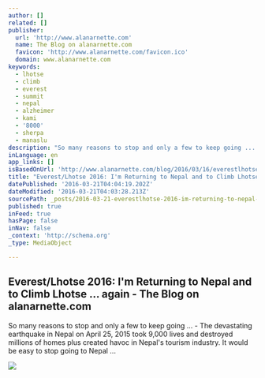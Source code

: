 ```yaml
---
author: []
related: []
publisher:
  url: 'http://www.alanarnette.com'
  name: The Blog on alanarnette.com
  favicon: 'http://www.alanarnette.com/favicon.ico'
  domain: www.alanarnette.com
keywords:
  - lhotse
  - climb
  - everest
  - summit
  - nepal
  - alzheimer
  - kami
  - '8000'
  - sherpa
  - manaslu
description: "So many reasons to stop and only a few to keep going ... - The devastating earthquake in Nepal on April 25, 2015 took 9,000 lives and destroyed millions of homes plus created havoc in Nepal's tourism industry. It would be easy to stop going to Nepal ..."
inLanguage: en
app_links: []
isBasedOnUrl: 'http://www.alanarnette.com/blog/2016/03/16/everestlhotse-2016-im-returning-nepal-climb-lhotse/'
title: "Everest/Lhotse 2016: I'm Returning to Nepal and to Climb Lhotse ... again - The Blog on alanarnette.com"
datePublished: '2016-03-21T04:04:19.202Z'
dateModified: '2016-03-21T04:03:28.213Z'
sourcePath: _posts/2016-03-21-everestlhotse-2016-im-returning-to-nepal-and-to-climb-lho.md
published: true
inFeed: true
hasPage: false
inNav: false
_context: 'http://schema.org'
_type: MediaObject

---
```

<article style=""><h1>Everest/Lhotse 2016: I'm Returning to Nepal and to Climb Lhotse ... again - The Blog on alanarnette.com</h1><p>So many reasons to stop and only a few to keep going ... - The devastating earthquake in Nepal on April 25, 2015 took 9,000 lives and destroyed millions of homes plus created havoc in Nepal's tourism industry. It would be easy to stop going to Nepal ...</p><img src="http://i0.wp.com/www.alanarnette.com/blog/wp-content/uploads/2015/02/Lhotselongroute.jpg?resize=225%2C169" /></article>
